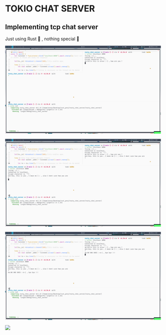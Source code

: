 # TOKIO CHAT SERVER
## Implementing tcp chat server 

Just using Rust 🦀 , nothing special 🦞 


![alt text](s1.png)

![alt text](s2.png)

![alt text](s3.png)













![](https://media.giphy.com/media/26gJzump2Q03pbOmc/giphy.gif?cid=ecf05e47vjy9ansmr463gf6x54zfdc2antdme1y06djatgca&rid=giphy.gif&ct=g)
